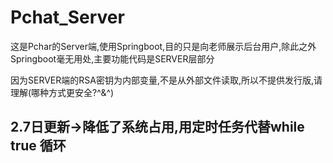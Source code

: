 # Pchat_Server
这是Pchar的Server端,使用Springboot,目的只是向老师展示后台用户,除此之外Springboot毫无用处,主要功能代码是SERVER层部分

因为SERVER端的RSA密钥为内部变量,不是从外部文件读取,所以不提供发行版,请理解(哪种方式更安全?^&^)
## 2.7日更新->降低了系统占用,用定时任务代替while true 循环
